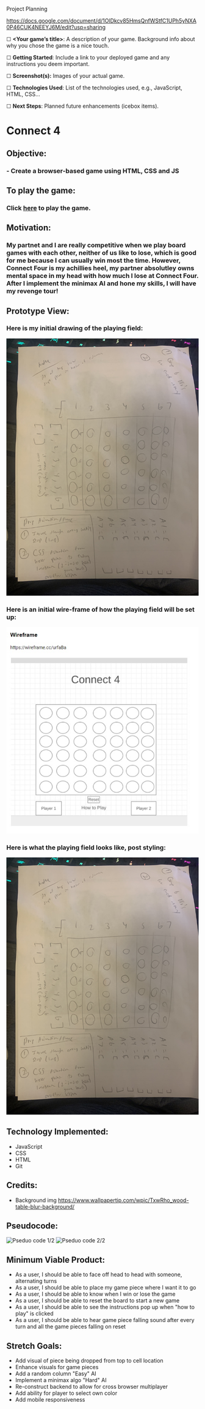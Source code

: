 Project Planning

https://docs.google.com/document/d/1OlDkcv85HmsQnfWStfC1UPh5yNXA0P46CUK4NEEYJ6M/edit?usp=sharing

☐ **<Your game’s title>**: A description of your game. Background info about why you chose the game is a nice touch.

☐ **Getting Started**: Include a link to your deployed game and any instructions you deem important.

☐ **Screenshot(s):** Images of your actual game.

☐ **Technologies Used**: List of the technologies used, e.g., JavaScript, HTML, CSS…

☐ **Next Steps**: Planned future enhancements (icebox items).




# Connect 4 
##
## Objective:
### - Create a browser-based game using HTML, CSS and JS
##
##
##
## To play the game:
### Click [here](http://connect-4-online.surge.sh) to play the game.
##
##
## Motivation:
### My partnet and I are really competitive when we play board games with each other, neither of us like to lose, which is good for me because I can usually win most the time. However, Connect Four is my achillies heel, my partner absolutley owns mental space in my head with how much I lose at Connect Four. After I implement the minimax AI and hone my skills, I will have my revenge tour! 
## Prototype View:
### Here is my initial drawing of the playing field:
![Connect Four layout and logic brainstorm](images/hand-connect4.jpg)
### Here is an initial wire-frame of how the playing field will be set up:
![Wireframe](images/wire-connect4.jpg)
### Here is what the playing field looks like, post styling:
![Connect Four board currently](images/hand-connect4.jpg)
## Technology Implemented:
- JavaScript
- CSS
- HTML
- Git 

## Credits:
- Background img https://www.wallpapertip.com/wpic/TxwRho_wood-table-blur-background/

## Pseudocode:
![Pseduo code 1/2](images/pseudo1.jpg)
![Pseduo code 2/2](images/pseudo2.jpg)


## Minimum Viable Product:
- As a user, I should be able to face off head to head with someone, alternating turns
- As a user, I should be able to place my game piece where I want it to go
- As a user, I should be able to know when I win or lose the game
- As a user, I should be able to reset the board to start a new game
- As a user, I should be able to see the instructions pop up when "how to play" is clicked
- As a user, I should be able to hear game piece falling sound after every turn and all the game pieces falling on reset

## Stretch Goals:
- Add visual of piece being dropped from top to cell location
- Enhance visuals for game pieces
- Add a random column "Easy" AI 
- Implement a minimax algo "Hard" AI 
- Re-construct backend to allow for cross browser multiplayer
- Add ability for player to select own color 
- Add mobile responsiveness